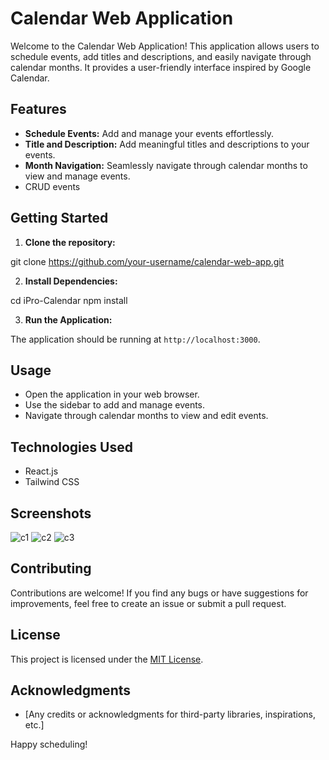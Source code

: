 # Calendar Web Application

Welcome to the Calendar Web Application! This application allows users to schedule events, add titles and descriptions, and easily navigate through calendar months. It provides a user-friendly interface inspired by Google Calendar.

## Features

- **Schedule Events:** Add and manage your events effortlessly.
- **Title and Description:** Add meaningful titles and descriptions to your events.
- **Month Navigation:** Seamlessly navigate through calendar months to view and manage events.
- CRUD events

## Getting Started

1. **Clone the repository:**

git clone https://github.com/your-username/calendar-web-app.git

2. **Install Dependencies:**

cd iPro-Calendar
npm install

3. **Run the Application:**

The application should be running at `http://localhost:3000`.

## Usage

- Open the application in your web browser.
- Use the sidebar to add and manage events.
- Navigate through calendar months to view and edit events.

## Technologies Used

- React.js
- Tailwind CSS

## Screenshots

![c1](https://github.com/ffshreyansh/iPro-Calendar/assets/51352120/fba6d7ba-cda2-4efe-adc2-2db925cf7023)
![c2](https://github.com/ffshreyansh/iPro-Calendar/assets/51352120/2bde87da-3bf6-4174-a816-9d4e78be3978)
![c3](https://github.com/ffshreyansh/iPro-Calendar/assets/51352120/6bb370b4-f5f1-4730-ae65-ff6fb9cbe8cc)


## Contributing

Contributions are welcome! If you find any bugs or have suggestions for improvements, feel free to create an issue or submit a pull request.

## License

This project is licensed under the [MIT License](LICENSE).

## Acknowledgments

- [Any credits or acknowledgments for third-party libraries, inspirations, etc.]

Happy scheduling!

